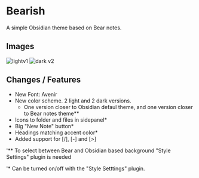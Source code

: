 # Bearish
A simple Obsidian theme based on Bear notes.

## Images
![lightv1](https://github.com/robertjoramo/Bearish-Obsidian-Theme/assets/2562283/546bd80b-675e-4c2e-8f2c-f800e22ae9a4)
![dark v2](https://github.com/robertjoramo/Bearish-Obsidian-Theme/assets/2562283/36246c99-18cb-41f3-887b-ecad4b9ab988)

## Changes / Features
- New Font: Avenir
- New color scheme. 2 light and 2 dark versions.
  - One version closer to Obsidian defaul theme, and one version closer to Bear notes theme**
- Icons to folder and files in sidepanel*
- Big "New Note" button*
- Headings matching accent color*
- Added support for [/], [-] and [>]

'** To select between Bear and Obsidian based background "Style Settings" plugin is needed

'* Can be turned on/off with the "Style Setttings" plugin.
